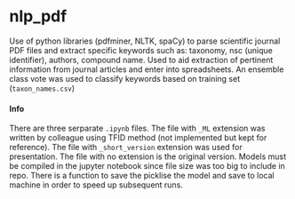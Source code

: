 # nlp_pdf
Use of python libraries (pdfminer, NLTK, spaCy) to parse scientific journal PDF files and extract specific keywords such as: taxonomy, nsc (unique identifier), authors, compound name. Used to aid extraction of pertinent information from journal articles and enter into spreadsheets. An ensemble class vote was used to classify keywords based on training set (`taxon_names.csv`)

#### Info
There are three serparate `.ipynb` files. The file with `_ML` extension was written by colleague using TFID method (not implemented but kept for reference). The file with `_short_version` extension was used for presentation. The file with no extension is the original version. Models must be compiled in the jupyter notebook since file size was too big to include in repo. There is a function to save the picklise the model and save to local machine in order to speed up subsequent runs. 
